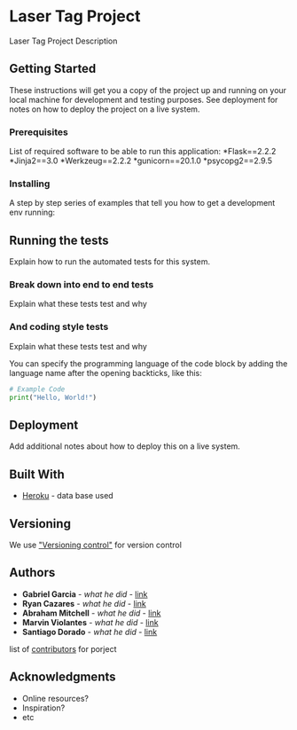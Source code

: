 # Laser Tag Project 

Laser Tag Project Description

## Getting Started

These instructions will get you a copy of the project up and running on your local machine for development and testing purposes. See deployment for notes on how to deploy the project on a live system.

### Prerequisites

List of required software to be able to run this application:
*Flask==2.2.2
*Jinja2==3.0
*Werkzeug==2.2.2
*gunicorn==20.1.0
*psycopg2==2.9.5


### Installing

A step by step series of examples that tell you how to get a development env running:


## Running the tests

Explain how to run the automated tests for this system.

### Break down into end to end tests

Explain what these tests test and why



### And coding style tests

Explain what these tests test and why


You can specify the programming language of the code block by adding the language name after the opening backticks, like this:

```python
# Example Code
print("Hello, World!")
```

## Deployment

Add additional notes about how to deploy this on a live system.

## Built With

* [Heroku](http://link) - data base used



## Versioning

We use ["Versioning control"](http://link) for version control


## Authors

* **Gabriel Garcia** - *what he did* - [link](https://link)
* **Ryan Cazares** - *what he did* - [link](https://link)
* **Abraham Mitchell** - *what he did* - [link](https://link)
* **Marvin Violantes** - *what he did* - [link](https://link)
* **Santiago Dorado** - *what he did* - [link](https://link)

list of [contributors](link) for porject


## Acknowledgments

* Online resources?
* Inspiration?
* etc


